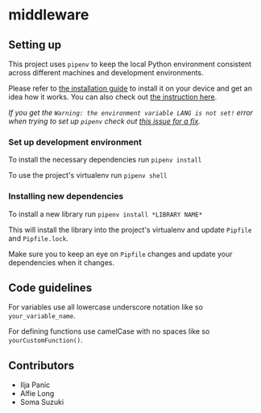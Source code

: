 # middleware

## Setting up

This project uses ``pipenv`` to keep the local Python environment consistent across different machines and development environments.

Please refer to [the installation guide](https://docs.pipenv.org/install/) to install it on your device and get an idea how it works. You can also check out [the instruction here](https://robots.thoughtbot.com/how-to-manage-your-python-projects-with-pipenv).


*If you get the ``Warning: the environment variable LANG is not set!`` error when trying to set up ``pipenv`` check out [this issue for a fix](https://github.com/pypa/pipenv/issues/538).*


### Set up development environment

To install the necessary dependencies run ``pipenv install``

To use the project's virtualenv run ``pipenv shell``

### Installing new dependencies

To install a new library run ``pipenv install *LIBRARY NAME*``

This will install the library into the project's virtualenv and update ``Pipfile`` and ``Pipfile.lock``.

Make sure you to keep an eye on ``Pipfile`` changes and update your dependencies when it changes.



## Code guidelines

For variables use all lowercase underscore notation like so ``your_variable_name``.

For defining functions use camelCase with no spaces like so ``yourCustomFunction()``.


## Contributors

- Ilja Panic
- Alfie Long
- Soma Suzuki
